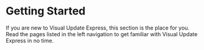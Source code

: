 # Getting Started

If you are new to Visual Update Express, this section is the place for you. Read the pages listed in the left navigation to get
familiar with Visual Update Express in no time.
